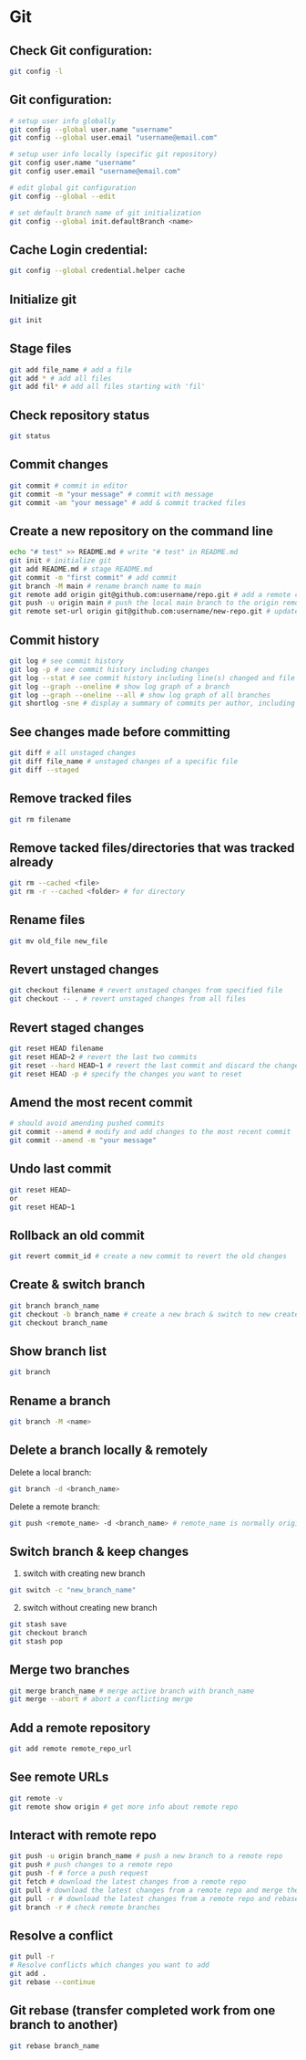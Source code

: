 # Git

## Check Git configuration:

```bash
git config -l
```

## Git configuration:

```bash
# setup user info globally
git config --global user.name "username"
git config --global user.email "username@email.com"

# setup user info locally (specific git repository)
git config user.name "username"
git config user.email "username@email.com"

# edit global git configuration
git config --global --edit 

# set default branch name of git initialization
git config --global init.defaultBranch <name>
```

## Cache Login credential:

```bash
git config --global credential.helper cache
```

## Initialize git

```bash
git init
```

## Stage files

```bash
git add file_name # add a file
git add * # add all files
git add fil* # add all files starting with 'fil'
```

## Check repository status

```bash
git status
```

## Commit changes

```bash
git commit # commit in editor
git commit -m "your message" # commit with message
git commit -am "your message" # add & commit tracked files
```

## Create a new repository on the command line

```sh
echo "# test" >> README.md # write "# test" in README.md
git init # initialize git
git add README.md # stage README.md
git commit -m "first commit" # add commit
git branch -M main # rename branch name to main
git remote add origin git@github.com:username/repo.git # add a remote called origin, which points to git@github.com:username/repo.git
git push -u origin main # push the local main branch to the origin remote, and remember this setup for next time.
git remote set-url origin git@github.com:username/new-repo.git # update remote url
```

## Commit history

```bash
git log # see commit history
git log -p # see commit history including changes
git log --stat # see commit history including line(s) changed and file names
git log --graph --oneline # show log graph of a branch
git log --graph --oneline --all # show log graph of all branches
git shortlog -sne # display a summary of commits per author, including their email addresses (s=summary, n=sort numerically, e=email)
```

## See changes made before committing

```bash
git diff # all unstaged changes
git diff file_name # unstaged changes of a specific file
git diff --staged
```

## Remove tracked files

```bash
git rm filename
```

## Remove tacked files/directories that was tracked already

```bash
git rm --cached <file>
git rm -r --cached <folder> # for directory
```

## Rename files

```bash
git mv old_file new_file
```

## Revert unstaged changes

```bash
git checkout filename # revert unstaged changes from specified file
git checkout -- . # revert unstaged changes from all files
```

## Revert staged changes

```bash
git reset HEAD filename
git reset HEAD~2 # revert the last two commits
git reset --hard HEAD~1 # revert the last commit and discard the changes
git reset HEAD -p # specify the changes you want to reset
```

## Amend the most recent commit

```bash
# should avoid amending pushed commits
git commit --amend # modify and add changes to the most recent commit
git commit --amend -m "your message"
```

## Undo last commit

```bash
git reset HEAD~
or 
git reset HEAD~1
```

## Rollback an old commit

```bash
git revert commit_id # create a new commit to revert the old changes
```

## Create & switch branch

```bash
git branch branch_name
git checkout -b branch_name # create a new brach & switch to new created branch
git checkout branch_name
```

## Show branch list

```bash
git branch
```

## Rename a branch

```bash
git branch -M <name>
```

## Delete a branch locally & remotely

Delete a local branch:

```bash
git branch -d <branch_name>
```

Delete a remote branch:

```bash
git push <remote_name> -d <branch_name> # remote_name is normally origin
```

## Switch branch & keep changes

1. switch with creating new branch
```bash
git switch -c "new_branch_name"
```

2. switch without creating new branch
```bash
git stash save
git checkout branch
git stash pop
```

## Merge two branches

```bash
git merge branch_name # merge active branch with branch_name
git merge --abort # abort a conflicting merge
```

## Add a remote repository

```bash
git add remote remote_repo_url
```

## See remote URLs

```bash
git remote -v
git remote show origin # get more info about remote repo
```

## Interact with remote repo

```bash
git push -u origin branch_name # push a new branch to a remote repo
git push # push changes to a remote repo
git push -f # force a push request
git fetch # download the latest changes from a remote repo
git pull # download the latest changes from a remote repo and merge them with local branch
git pull -r # download the latest changes from a remote repo and rebase them with local branch
git branch -r # check remote branches
```

## Resolve a conflict

```bash
git pull -r
# Resolve conflicts which changes you want to add
git add .
git rebase --continue
```

## Git rebase (transfer completed work from one branch to another)

```bash
git rebase branch_name
```
